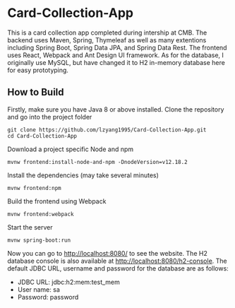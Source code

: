 # Card-Collection-App

This is a card collection app completed during intership at CMB. The backend uses Maven, Spring, Thymeleaf as well as many extentions including Spring Boot, Spring Data JPA, and Spring Data Rest. The frontend uses React, Webpack and Ant Design UI framework. As for the database, I originally use MySQL, but have changed it to H2 in-memory database here for easy prototyping. 

## How to Build

Firstly, make sure you have Java 8 or above installed. Clone the repository and go into the project folder

```
git clone https://github.com/lzyang1995/Card-Collection-App.git
cd Card-Collection-App
```

Download a project specific Node and npm

```
mvnw frontend:install-node-and-npm -DnodeVersion=v12.18.2
```

Install the dependencies (may take several minutes)

```
mvnw frontend:npm
```

Build the frontend using Webpack

```
mvnw frontend:webpack
```

Start the server

```
mvnw spring-boot:run
```

Now you can go to <http://localhost:8080/> to see the website. The H2 database console is also available 
at <http://localhost:8080/h2-console>. The default JDBC URL, username and password for the database are as follows:

* JDBC URL: jdbc:h2:mem:test_mem
* User name: sa
* Password: password


